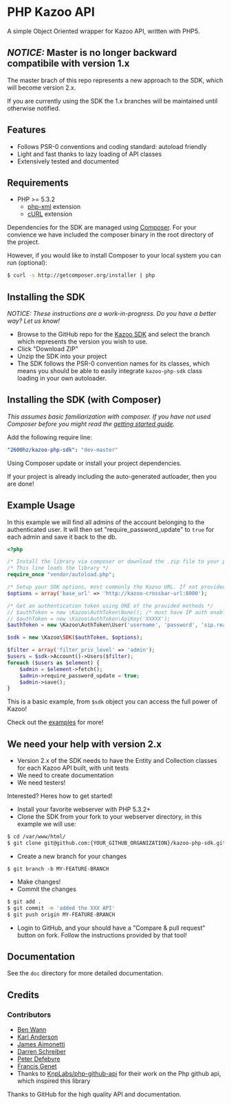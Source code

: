 # PHP Kazoo API

A simple Object Oriented wrapper for Kazoo API, written with PHP5.

## _NOTICE:_ Master is no longer backward compatibile with version 1.x

The master brach of this repo represents a new approach to the SDK, which will become version 2.x.

If you are currently using the SDK the 1.x branches will be maintained until otherwise notified.

## Features

* Follows PSR-0 conventions and coding standard: autoload friendly
* Light and fast thanks to lazy loading of API classes
* Extensively tested and documented

## Requirements

* PHP >= 5.3.2
  * [php-xml](http://php.net/manual/en/refs.xml.php) extension
  * [cURL](http://php.net/manual/en/book.curl.php) extension

Dependencies for the SDK are managed using [Composer](http://getcomposer.org).  For your convience we have included the composer binary in the root directory of the project.

However, if you would like to install Composer to your local system you can run (optional):
```bash
$ curl -s http://getcomposer.org/installer | php
```

## Installing the SDK
_NOTICE: These instructions are a work-in-progress. Do you have a better way? Let us know!_

* Browse to the GitHub repo for the [Kazoo SDK](https://github.com/2600hz/kazoo-php-sdk) and select the branch which represents the version you wish to use.
* Click "Download ZIP"
* Unzip the SDK into your project
* The SDK follows the PSR-0 convention names for its classes, which means you should be able to easily integrate `kazoo-php-sdk` class loading in your own autoloader.

## Installing the SDK (with Composer)

_This assumes basic familiarization with composer.  If you have not used Composer before you might read the [getting started guide](https://getcomposer.org/doc/00-intro.md)._

Add the following require line:

```yaml
"2600hz/kazoo-php-sdk": "dev-master"
```

Using Composer update or install your project dependencies.

If your project is already including the auto-generated autloader, then you are done!

## Example Usage

In this example we will find all admins of the account belonging to the authenticated user.  It will then set "require_password_update" to `true` for each admin and save it back to the db.


```php
<?php

/* Install the library via composer or download the .zip file to your project folder. */
/* This line loads the library */
require_once "vendor/autoload.php";

/* Setup your SDK options, most commonly the Kazoo URL. If not provided defaults to localhost */
$options = array('base_url' => 'http://kazoo-crossbar-url:8000');

/* Get an authentication token using ONE of the provided methods */
// $authToken = new \Kazoo\AuthToken\None(); /* must have IP auth enabled on Kazoo */
// $authToken = new \Kazoo\AuthToken\ApiKey('XXXXX');
$authToken = new \Kazoo\AuthToken\User('username', 'password', 'sip.realm');

$sdk = new \Kazoo\SDK($authToken, $options);

$filter = array('filter_priv_level' => 'admin');
$users = $sdk->Account()->Users($filter);
foreach ($users as $element) {
    $admin = $element->fetch();
    $admin->require_password_update = true;
    $admin->save();
}

```

This is a basic example, from `$sdk` object you can access the full power of Kazoo!

Check out the [examples](docs/Examples/index.md) for more!

## We need your help with version 2.x
* Version 2.x of the SDK needs to have the Entity and Collection classes for each Kazoo API built, with unit tests
* We need to create documentation
* We need testers!

Interested?  Heres how to get started!
* Install your favorite webserver with PHP 5.3.2+
* Clone the SDK from your fork to your webserver directory, in this example we will use:
```bash
$ cd /var/www/html/
$ git clone git@github.com:{YOUR_GITHUB_ORGANIZATION}/kazoo-php-sdk.git
```
* Create a new branch for your changes
```base
$ git branch -b MY-FEATURE-BRANCH
```
* Make changes!
* Commit the changes
```bash
$ git add .
$ git commit -m 'added the XXX API'
$ git push origin MY-FEATURE-BRANCH
```
* Login to GitHub, and your should have a "Compare & pull request" button on fork.  Follow the instructions provided by that tool!

## Documentation

See the `doc` directory for more detailed documentation.

## Credits

### Contributors
- [Ben Wann](https://github.com/tickbw)
- [Karl Anderson](https://github.com/k-anderson)
- [James Aimonetti](https://github.com/jamesaimonetti)
- [Darren Schreiber](https://github.com/dschreiber)
- [Peter Defebvre](https://github.com/macpie)
- [Francis Genet](https://github.com/frifri)
- Thanks to [KnpLabs/php-github-api](https://github.com/KnpLabs/php-github-api) for their work on the Php github api, which inspired this library

Thanks to GitHub for the high quality API and documentation.
